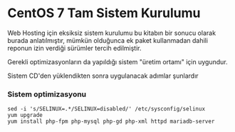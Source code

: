 # CentOS 7 Tam Sistem Kurulumu

Web Hosting için eksiksiz sistem kurulumu bu kitabın bir sonucu olarak burada anlatılmıştır, mümkün olduğunca ek paket kullanmadan dahili reponun izin verdiği sürümler tercih edilmiştir.

Gerekli optimizasyonların da yapıldığı sistem "üretim ortamı" için uygundur.

Sistem CD'den yüklendikten sonra uygulanacak adımlar şunlardır

### Sistem optimizasyonu
```
sed -i 's/SELINUX=.*/SELINUX=disabled/' /etc/sysconfig/selinux
yum upgrade
yum install php-fpm php-mysql php-gd php-xml httpd mariadb-server

```

##

